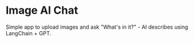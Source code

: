 # Image AI Chat

Simple app to upload images and ask "What's in it?" - AI describes using LangChain + GPT.
